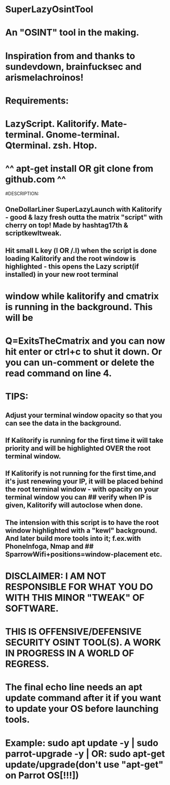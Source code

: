 # SuperLazyOsintTool
# An "OSINT" tool in the making. 

# Inspiration from and thanks to sundevdown, brainfucksec and arismelachroinos!

# Requirements:
# LazyScript. Kalitorify. Mate-terminal. Gnome-terminal. Qterminal. zsh. Htop. 
# ^^ apt-get install  OR  git clone from github.com ^^

#DESCRIPTION:
## OneDollarLiner SuperLazyLaunch with Kalitorify - good & lazy fresh outta the matrix "script" with cherry on top! Made by hashtag17th & scriptkewltweak.
## Hit small L key (l OR /.l) when the script is done loading Kalitorify and the root window is highlighted - this opens the Lazy script(if installed) in your new root terminal
# window while kalitorify and cmatrix is running in the background. This will be 
# Q=ExitsTheCmatrix and you can now hit enter or ctrl+c to shut it down. Or you can un-comment or delete the read command on line 4.

# TIPS:
## Adjust your terminal window opacity so that you can see the data in the background.
## If Kalitorify is running for the first time it will take priority and will be highlighted OVER the root terminal window.
## If Kalitorify is not running for the first time,and it's just renewing your IP, it will be placed behind the root terminal window - with opacity on your terminal window you can ## verify when IP is given, Kalitorify will autoclose when done.
## The intension with this script is to have the root window highlighted with a "kewl" background. And later build more tools into it; f.ex.with PhoneInfoga, Nmap and              ## SparrowWifi+positions=window-placement etc.

# DISCLAIMER: I AM NOT RESPONSIBLE FOR WHAT YOU DO WITH THIS MINOR "TWEAK" OF SOFTWARE. 
# THIS IS OFFENSIVE/DEFENSIVE SECURITY OSINT TOOL(S). A WORK IN PROGRESS IN A WORLD OF REGRESS.

# The final echo line needs an apt update command after it if you want to update your OS before launching tools.
# Example: sudo apt update -y | sudo parrot-upgrade -y | OR: sudo apt-get update/upgrade(don't use "apt-get" on Parrot OS[!!!])

